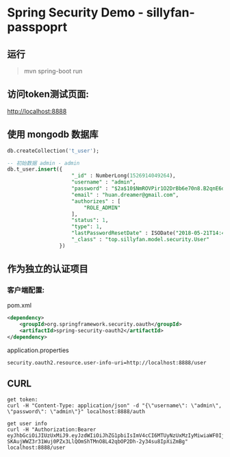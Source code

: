 # Spring Security Demo - sillyfan-passpoprt

## 运行

> mvn spring-boot run

## 访问token测试页面:

[http://localhost:8888](http://localhost:8888)

## 使用 mongodb 数据库

```sql
db.createCollection('t_user');

-- 初始数据 admin - admin
db.t_user.insert({
                     "_id" : NumberLong(1526914049264),
                     "username" : "admin",
                     "password" : "$2a$10$NmROVPir1O2DrBb6e70n8.B2qnE6dgOXNta6E9oih4FS/2u9JNNjG",
                     "email" : "huan.dreamer@gmail.com",
                     "authorizes" : [
                         "ROLE_ADMIN"
                     ],
                     "status": 1,
                     "type": 1,
                     "lastPasswordResetDate" : ISODate("2018-05-21T14:47:29.492Z"),
                     "_class" : "top.sillyfan.model.security.User"
                 })
```

## 作为独立的认证项目

### 客户端配置:

pom.xml
```xml
<dependency>
    <groupId>org.springframework.security.oauth</groupId>
    <artifactId>spring-security-oauth2</artifactId>
</dependency>
```

application.properties
```properties
security.oauth2.resource.user-info-uri=http://localhost:8888/user
```


## CURL
```
get token: 
curl -H "Content-Type: application/json" -d "{\"username\": \"admin\", \"password\": \"admin\"}" localhost:8888/auth
```

```
get user info
curl -H "Authorization:Bearer eyJhbGciOiJIUzUxMiJ9.eyJzdWIiOiJhZG1pbiIsImV4cCI6MTUyNzUxMzIyMiwiaWF0IjoxNTI2OTA4NDIyfQ.8UFBW4rOmRldXJSBvic9KRgxKtj-SKAujWWZ3r31Wuj0PZx3LlQOmShTMnO8L42qbOP2Dh-2y34su8IpXiZmBg" localhost:8888/user
```
